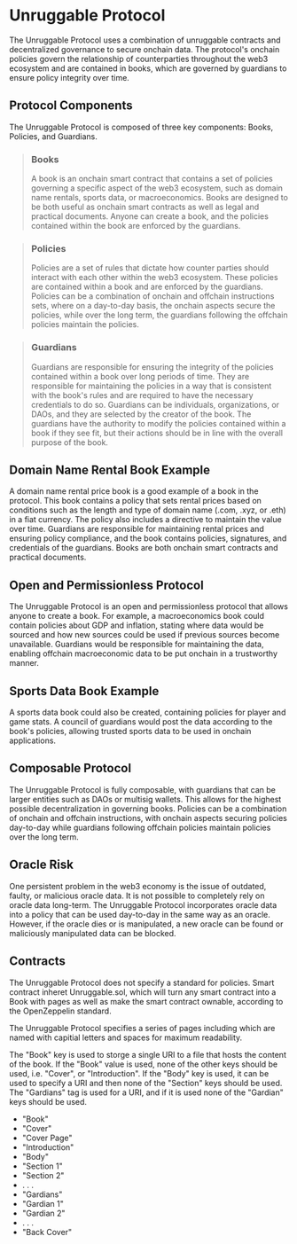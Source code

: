 
# Unruggable Protocol

The Unruggable Protocol uses a combination of unruggable contracts and decentralized governance to secure onchain data. The protocol's onchain policies govern the relationship of counterparties throughout the web3 ecosystem and are contained in books, which are governed by guardians to ensure policy integrity over time.

## Protocol Components

The Unruggable Protocol is composed of three key components: Books, Policies, and Guardians.

> ### Books
>
> A book is an onchain smart contract that contains a set of policies governing a specific aspect of the web3 ecosystem, such as domain name rentals, sports data, or macroeconomics. Books are designed to be both useful as onchain smart contracts as well as legal and practical documents. Anyone can create a book, and the policies contained within the book are enforced by the guardians.

> ### Policies
>
> Policies are a set of rules that dictate how counter parties should interact with each other within the web3 ecosystem. These policies are contained within a book and are enforced by the guardians. Policies can be a combination of onchain and offchain instructions sets, where on a day-to-day basis, the onchain aspects secure the policies, while over the long term, the guardians following the offchain policies maintain the policies.

> ### Guardians
> 
> Guardians are responsible for ensuring the integrity of the policies contained within a book over long periods of time. They are responsible for maintaining the policies in a way that is consistent with the book's rules and are required to have the necessary credentials to do so. Guardians can be individuals, organizations, or DAOs, and they are selected by the creator of the book. The guardians have the authority to modify the policies contained within a book if they see fit, but their actions should be in line with the overall purpose of the book.


## Domain Name Rental Book Example 

A domain name rental price book is a good example of a book in the protocol. This book contains a policy that sets rental prices based on conditions such as the length and type of domain name (.com, .xyz, or .eth) in a fiat currency. The policy also includes a directive to maintain the value over time. Guardians are responsible for maintaining rental prices and ensuring policy compliance, and the book contains policies, signatures, and credentials of the guardians. Books are both onchain smart contracts and practical documents.

## Open and Permissionless Protocol 

The Unruggable Protocol is an open and permissionless protocol that allows anyone to create a book. For example, a macroeconomics book could contain policies about GDP and inflation, stating where data would be sourced and how new sources could be used if previous sources become unavailable. Guardians would be responsible for maintaining the data, enabling offchain macroeconomic data to be put onchain in a trustworthy manner.

## Sports Data Book Example 

A sports data book could also be created, containing policies for player and game stats. A council of guardians would post the data according to the book's policies, allowing trusted sports data to be used in onchain applications.

## Composable Protocol

The Unruggable Protocol is fully composable, with guardians that can be larger entities such as DAOs or multisig wallets. This allows for the highest possible decentralization in governing books. Policies can be a combination of onchain and offchain instructions, with onchain aspects securing policies day-to-day while guardians following offchain policies maintain policies over the long term.

## Oracle Risk

One persistent problem in the web3 economy is the issue of outdated, faulty, or malicious oracle data. It is not possible to completely rely on oracle data long-term. The Unruggable Protocol incorporates oracle data into a policy that can be used day-to-day in the same way as an oracle. However, if the oracle dies or is manipulated, a new oracle can be found or maliciously manipulated data can be blocked.

## Contracts

The Unruggable Protocol does not specify a standard for policies. Smart contract inheret Unruggable.sol, which will turn any smart contract into a Book with pages as well as make the smart contract ownable, according to the OpenZeppelin standard. 

The Unruggable Protocol specifies a series of pages including which are named with capitial letters and spaces for maximum readability. 

The "Book" key is used to storge a single URI to a file that hosts the content of the book. If the "Book" value is used, none of the other keys should be used, i.e. "Cover", or "Introduction". If the "Body" key is used, it can be used to specify a URI and then none of the "Section" keys should be used. The "Gardians" tag is used for a URI, and if it is used none of the "Gardian" keys should be used. 

- "Book"
- "Cover"
- "Cover Page"
- "Introduction"
- "Body"
- "Section 1"
- "Section 2"
- . . .  
- "Gardians"
- "Gardian 1"
- "Gardian 2"
- . . . 
- "Back Cover"


